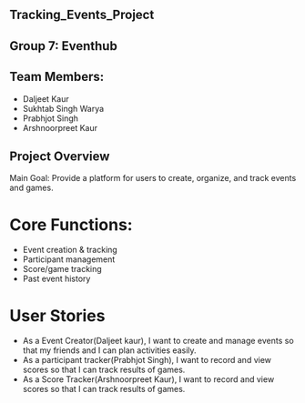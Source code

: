 ## Tracking_Events_Project
## Group 7: Eventhub
## Team Members:
- Daljeet Kaur
- Sukhtab Singh Warya
- Prabhjot Singh
- Arshnoorpreet Kaur

## Project Overview
Main Goal: Provide a platform for users to create, organize, and track events and games.

# Core Functions:
- Event creation & tracking
- Participant management
- Score/game tracking
- Past event history

#  User Stories
- As a Event Creator(Daljeet kaur), I want to create and manage events so that my friends and I can plan activities easily.
- As a participant tracker(Prabhjot Singh), I want to record and view scores so that I can track results of games.
- As a Score Tracker(Arshnoorpreet Kaur), I want to record and view scores so that I can track results of games.

